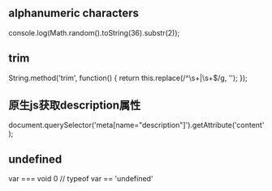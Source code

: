 alphanumeric characters
------------------------
console.log(Math.random().toString(36).substr(2));

trim
------------
String.method('trim', function() {
	return this.replace(/^\s+|\s+$/g, '');
});

原生js获取description属性
-------
document.querySelector('meta[name="description"]').getAttribute('content');

undefined
-------
var === void 0 // typeof var == 'undefined'

